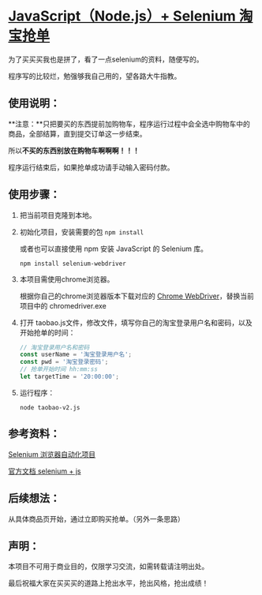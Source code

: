 # [JavaScript（Node.js）+ Selenium 淘宝抢单](https://github.com/JaceyKan/TaobaoAutoOrder)

为了买买买我也是拼了，看了一点selenium的资料，随便写的。

程序写的比较烂，勉强够我自己用的，望各路大牛指教。



## 使用说明：

**注意：**只把要买的东西提前加购物车，程序运行过程中会全选中购物车中的商品，全部结算，直到提交订单这一步结束。

所以**不买的东西别放在购物车啊啊啊！！！**

程序运行结束后，如果抢单成功请手动输入密码付款。



## 使用步骤：

1. 把当前项目克隆到本地。

2. 初始化项目，安装需要的包 `npm install`

   或者也可以直接使用 npm 安装 JavaScript 的 Selenium 库。

   ```shell
   npm install selenium-webdriver
   ```

3. 本项目需使用chrome浏览器。

   根据你自己的chrome浏览器版本下载对应的 [Chrome WebDriver](https://chromedriver.storage.googleapis.com/index.html)，替换当前项目中的 chromedriver.exe

4. 打开 taobao.js文件，修改文件，填写你自己的淘宝登录用户名和密码，以及开始抢单的时间：

   ```js
   // 淘宝登录用户名和密码
   const userName = '淘宝登录用户名';
   const pwd = '淘宝登录密码';
   // 抢单开始时间 hh:mm:ss
   let targetTime = '20:00:00';
   ```

5. 运行程序：

   ```shell
   node taobao-v2.js
   ```



## 参考资料：

[Selenium 浏览器自动化项目](https://www.selenium.dev/documentation/zh-cn/)

[官方文档 selenium + js](https://www.selenium.dev/selenium/docs/api/javascript/index.html)



## 后续想法：

从具体商品页开始，通过立即购买抢单。（另外一条思路）



## 声明：

本项目不可用于商业目的，仅限学习交流，如需转载请注明出处。

最后祝福大家在买买买的道路上抢出水平，抢出风格，抢出成绩！

